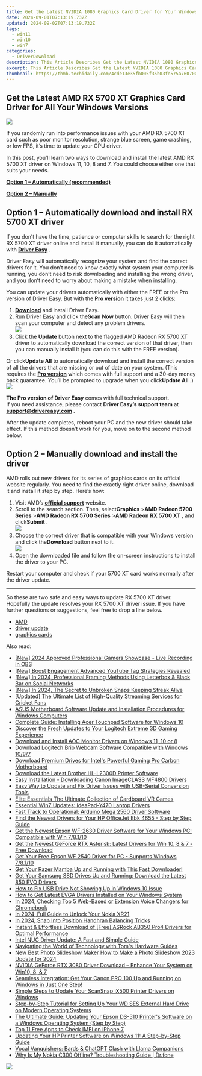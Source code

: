 ```yaml
---
title: Get the Latest NVIDIA 1080 Graphics Card Driver for Your Windows 10 System
date: 2024-09-01T07:13:19.732Z
updated: 2024-09-02T07:13:19.732Z
tags:
  - win11
  - win10
  - win7
categories:
  - DriverDownload
description: This Article Describes Get the Latest NVIDIA 1080 Graphics Card Driver for Your Windows 10 System
excerpt: This Article Describes Get the Latest NVIDIA 1080 Graphics Card Driver for Your Windows 10 System
thumbnail: https://thmb.techidaily.com/4cde13e35fb005f35b03fe575a760700ef2f31716bcebcb3bdb2d428b2778fad.jpg
---
```


## Get the Latest AMD RX 5700 XT Graphics Card Driver for All Your Windows Versions

![](https://images.drivereasy.com/wp-content/uploads/2020/12/amd-5700xt-driver-1.jpg)

 If you randomly run into performance issues with your AMD RX 5700 XT card such as poor monitor resolution, strange blue screen, game crashing, or low FPS, it’s time to update your GPU driver.

 In this post, you’ll learn two ways to download and install the latest AMD RX 5700 XT driver on Windows 11, 10, 8 and 7\. You could choose either one that suits your needs.

**[Option 1 – Automatically (recommended)](https://www.drivereasy.com/knowledge/amd-rx-5700-xt-driver-download/#option1)**

[**Option 2 – Manually**](https://tools.techidaily.com/drivereasy/download/)

## Option 1 – Automatically download and install RX 5700 XT driver

 If you don’t have the time, patience or computer skills to search for the right RX 5700 XT driver online and install it manually, you can do it automatically with **[Driver Easy](https://tools.techidaily.com/drivereasy/download/)**  .

 Driver Easy will automatically recognize your system and find the correct drivers for it. You don’t need to know exactly what system your computer is running, you don’t need to risk downloading and installing the wrong driver, and you don’t need to worry about making a mistake when installing.

 You can update your drivers automatically with either the FREE or the Pro version of Driver Easy. But with the **[Pro version](https://tools.techidaily.com/drivereasy/download/)**  it takes just 2 clicks:

1. **[Download](https://tools.techidaily.com/drivereasy/download/)**  and install Driver Easy.
2. Run Driver Easy and click the**Scan Now** button. Driver Easy will then scan your computer and detect any problem drivers.  
![](https://images.drivereasy.com/wp-content/uploads/2020/12/de-4.jpg)
3. Click the **Update**  button next to the flagged AMD Radeon RX 5700 XT driver to automatically download the correct version of that driver, then you can manually install it (you can do this with the FREE version).  

 Or click**Update All** to automatically download and install the correct version of all the drivers that are missing or out of date on your system. (This requires the **[Pro version](https://tools.techidaily.com/drivereasy/download/)**  which comes with full support and a 30-day money back guarantee. You’ll be prompted to upgrade when you click**Update All** .)  
![](https://images.drivereasy.com/wp-content/uploads/2020/12/amd-5700-xt-1.jpg)

**The Pro version of Driver Easy** comes with full technical support.  
 If you need assistance, please contact **Driver Easy’s support team** at **[support@drivereasy.com](https://tools.techidaily.com/drivereasy/download/) .**

 After the update completes, reboot your PC and the new driver should take effect. If this method doesn’t work for you, move on to the second method below.

## Option 2 – Manually download and install the driver

 AMD rolls out new drivers for its series of graphics cards on its official website regularly. You need to find the exactly right driver online, download it and install it step by step. Here’s how:

1. Visit AMD’s **[official support](https://www.amd.com/en/support)**  website.
2. Scroll to the search section. Then, select**Graphics** \>**AMD Radeon 5700 Series** \>**AMD Radeon RX 5700 Series** \>**AMD Radeon RX 5700 XT** , and click**Submit** .  
![](https://images.drivereasy.com/wp-content/uploads/2020/12/amd-manual-update-5700xt-driver-1.jpg)
3. Choose the correct driver that is compatible with your Windows version and click the**Download** button next to it.  
![](https://images.drivereasy.com/wp-content/uploads/2020/12/amd-manual-update-5700xt-driver-2.jpg)
4. Open the downloaded file and follow the on-screen instructions to install the driver to your PC.

 Restart your computer and check if your 5700 XT card works normally after the driver update.

---

 So these are two safe and easy ways to update RX 5700 XT driver. Hopefully the update resolves your RX 5700 XT driver issue. If you have further questions or suggestions, feel free to drop a line below.

* [AMD](https://tools.techidaily.com/drivereasy/download/)
* [driver update](https://tools.techidaily.com/drivereasy/download/)
* [graphics cards](https://tools.techidaily.com/drivereasy/download/)

<ins class="adsbygoogle"
     style="display:block"
     data-ad-format="autorelaxed"
     data-ad-client="ca-pub-7571918770474297"
     data-ad-slot="1223367746"></ins>



<ins class="adsbygoogle"
     style="display:block"
     data-ad-client="ca-pub-7571918770474297"
     data-ad-slot="8358498916"
     data-ad-format="auto"
     data-full-width-responsive="true"></ins>

<span class="atpl-alsoreadstyle">Also read:</span>
<div><ul>
<li><a href="https://on-screen-recording.techidaily.com/new-2024-approved-professional-gamers-showcase-live-recording-in-obs/"><u>[New] 2024 Approved  Professional Gamers Showcase - Live Recording in OBS</u></a></li>
<li><a href="https://youtube-videos.techidaily.com/new-boost-engagement-advanced-youtube-tag-strategies-revealed/"><u>[New] Boost Engagement  Advanced YouTube Tag Strategies Revealed</u></a></li>
<li><a href="https://facebook-clips.techidaily.com/new-in-2024-professional-framing-methods-using-letterbox-and-black-bar-on-social-networks/"><u>[New] In 2024, Professional Framing Methods  Using Letterbox & Black Bar on Social Networks</u></a></li>
<li><a href="https://snapchat-videos.techidaily.com/new-in-2024-the-secret-to-unbroken-snaps-keeping-streak-alive/"><u>[New] In 2024, The Secret to Unbroken Snaps  Keeping Streak Alive</u></a></li>
<li><a href="https://some-guidance.techidaily.com/updated-the-ultimate-list-of-high-quality-streaming-services-for-cricket-fans/"><u>[Updated] The Ultimate List of High-Quality Streaming Services for Cricket Fans</u></a></li>
<li><a href="https://win-amazing.techidaily.com/asus-motherboard-software-update-and-installation-procedures-for-windows-computers/"><u>ASUS Motherboard Software Update and Installation Procedures for Windows Computers</u></a></li>
<li><a href="https://hardware-help.techidaily.com/complete-guide-installing-acer-touchpad-software-for-windows-10/"><u>Complete Guide: Installing Acer Touchpad Software for Windows 10</u></a></li>
<li><a href="https://win-amazing.techidaily.com/discover-the-fresh-updates-to-your-logitech-extreme-3d-gaming-experience/"><u>Discover the Fresh Updates to Your Logitech Extreme 3D Gaming Experience</u></a></li>
<li><a href="https://win-amazing.techidaily.com/download-and-install-aoc-monitor-drivers-on-windows-11-10-or-8/"><u>Download and Install AOC Monitor Drivers on Windows 11, 10 or 8</u></a></li>
<li><a href="https://win-amazing.techidaily.com/download-logitech-brio-webcam-software-compatible-with-windows-1087/"><u>Download Logitech Brio Webcam Software Compatible with Windows 10/8/7</u></a></li>
<li><a href="https://win-amazing.techidaily.com/1722957477206-download-premium-drives-for-intels-powerful-gaming-pro-carbon-motherboard/"><u>Download Premium Drives for Intel's Powerful Gaming Pro Carbon Motherboard</u></a></li>
<li><a href="https://win-amazing.techidaily.com/download-the-latest-brother-hl-l2300d-printer-software/"><u>Download the Latest Brother HL-L2300D Printer Software</u></a></li>
<li><a href="https://win-amazing.techidaily.com/easy-installation-downloading-canon-imageclass-mf4800-drivers/"><u>Easy Installation - Downloading Canon ImageCLASS MF4800 Drivers</u></a></li>
<li><a href="https://win-amazing.techidaily.com/easy-way-to-update-and-fix-driver-issues-with-usb-serial-conversion-tools/"><u>Easy Way to Update and Fix Driver Issues with USB-Serial Conversion Tools</u></a></li>
<li><a href="https://article-knowledge.techidaily.com/elite-essentials-the-ultimate-collection-of-cardboard-vr-games/"><u>Elite Essentials  The Ultimate Collection of Cardboard VR Games</u></a></li>
<li><a href="https://driver-install.techidaily.com/essential-win7-updates-ideapad-y470-laptop-drivers/"><u>Essential Win7 Updates: IdeaPad-Y470 Laptop Drivers</u></a></li>
<li><a href="https://win-amazing.techidaily.com/fast-track-to-operational-arduino-mega-2560-driver-software/"><u>Fast Track to Operational: Arduino Mega 2560 Driver Software</u></a></li>
<li><a href="https://win-amazing.techidaily.com/find-the-newest-drivers-for-your-hp-officejet-ebk-4655-step-by-step-guide/"><u>Find the Newest Drivers for Your HP OfficeJet Ebk 4655 - Step by Step Guide</u></a></li>
<li><a href="https://win-amazing.techidaily.com/get-the-newest-epson-wf-2630-driver-software-for-your-windows-pc-compatible-with-win-78110/"><u>Get the Newest Epson WF-2630 Driver Software for Your Windows PC: Compatible with Win 7/8.1/10</u></a></li>
<li><a href="https://win-amazing.techidaily.com/get-the-newest-geforce-rtx-asterisk-latest-drivers-for-win-10-8-and-7-free-download/"><u>Get the Newest GeForce RTX Asterisk: Latest Drivers for Win 10, 8 & 7 - Free Download</u></a></li>
<li><a href="https://win-amazing.techidaily.com/get-your-free-epson-wf-2540-driver-for-pc-supports-windows-78110/"><u>Get Your Free Epson WF 2540 Driver for PC - Supports Windows 7/8.1/10</u></a></li>
<li><a href="https://win-amazing.techidaily.com/1722979068716-get-your-razer-mamba-up-and-running-with-this-fast-downloader/"><u>Get Your Razer Mamba Up and Running with This Fast Downloader!</u></a></li>
<li><a href="https://win-amazing.techidaily.com/get-your-samsung-ssd-drives-up-and-running-download-the-latest-850-evo-drivers/"><u>Get Your Samsung SSD Drives Up and Running: Download the Latest 850 EVO Drivers</u></a></li>
<li><a href="https://driver-error.techidaily.com/how-to-fix-usb-drive-not-showing-up-in-windows-10-issue/"><u>How to Fix USB Drive Not Showing Up in Windows 10 Issue</u></a></li>
<li><a href="https://win-amazing.techidaily.com/how-to-get-latest-evga-drivers-installed-on-your-windows-system/"><u>How to Get Latest EVGA Drivers Installed on Your Windows System</u></a></li>
<li><a href="https://extra-resources.techidaily.com/in-2024-checking-top-5-web-based-or-extension-voice-changers-for-chromebook/"><u>In 2024, Checking Top 5 Web-Based or Extension Voice Changers for Chromebook</u></a></li>
<li><a href="https://easy-unlock-android.techidaily.com/in-2024-full-guide-to-unlock-your-nokia-xr21-by-drfone-android/"><u>In 2024, Full Guide to Unlock Your Nokia XR21</u></a></li>
<li><a href="https://youtube-stream.techidaily.com/in-2024-snap-into-position-handhran-balancing-tricks/"><u>In 2024, Snap Into Position  Handhran Balancing Tricks</u></a></li>
<li><a href="https://win-amazing.techidaily.com/instant-and-effortless-download-of-free-asrock-ab350-pro4-drivers-for-optimal-performance/"><u>Instant & Effortless Download of [Free] ASRock AB350 Pro4 Drivers for Optimal Performance</u></a></li>
<li><a href="https://win-amazing.techidaily.com/intel-nuc-driver-update-a-fast-and-simple-guide/"><u>Intel NUC Driver Update: A Fast and Simple Guide</u></a></li>
<li><a href="https://hardware-reviews.techidaily.com/navigating-the-world-of-technology-with-toms-hardware-guides/"><u>Navigating the World of Technology with Tom's Hardware Guides</u></a></li>
<li><a href="https://meme-emoji.techidaily.com/new-best-photo-slideshow-maker-how-to-make-a-photo-slideshow-2023-update-for-2024/"><u>New Best Photo Slideshow Maker How to Make a Photo Slideshow 2023 Update for 2024</u></a></li>
<li><a href="https://win-amazing.techidaily.com/nvidia-geforce-rtx-3080-driver-download-enhance-your-system-on-win10-8-and-7/"><u>NVIDIA GeForce RTX 3080 Driver Download – Enhance Your System on Win10, 8, & 7</u></a></li>
<li><a href="https://win-amazing.techidaily.com/1722970411568-seamless-integration-get-your-canon-pro-100-up-and-running-on-windows-in-just-one-step/"><u>Seamless Integration: Get Your Canon PRO 100 Up and Running on Windows in Just One Step!</u></a></li>
<li><a href="https://win-amazing.techidaily.com/simple-steps-to-update-your-scansnap-ix500-printer-drivers-on-windows/"><u>Simple Steps to Update Your ScanSnap iX500 Printer Drivers on Windows</u></a></li>
<li><a href="https://win-amazing.techidaily.com/step-by-step-tutorial-for-setting-up-your-wd-ses-external-hard-drive-on-modern-operating-systems/"><u>Step-by-Step Tutorial for Setting Up Your WD SES External Hard Drive on Modern Operating Systems</u></a></li>
<li><a href="https://win-amazing.techidaily.com/the-ultimate-guide-updating-your-epson-ds-510-printers-software-on-a-windows-operating-system-step-by-step/"><u>The Ultimate Guide: Updating Your Epson DS-510 Printer's Software on a Windows Operating System (Step by Step)</u></a></li>
<li><a href="https://sim-unlock.techidaily.com/top-11-free-apps-to-check-imei-on-iphone-7-by-drfone-ios/"><u>Top 11 Free Apps to Check IMEI on iPhone 7</u></a></li>
<li><a href="https://win-amazing.techidaily.com/updating-your-hp-printer-software-on-windows-11-a-step-by-step-guide/"><u>Updating Your HP Printer Software on Windows 11: A Step-by-Step Guide</u></a></li>
<li><a href="https://tech-hub.techidaily.com/vocal-vanquishers-bards-and-chatgpt-clash-with-llama-companions/"><u>Vocal Vanquishers: Bards & ChatGPT Clash with Llama Companions</u></a></li>
<li><a href="https://howto.techidaily.com/why-is-my-nokia-c300-offline-troubleshooting-guide-drfone-by-drfone-fix-android-problems-fix-android-problems/"><u>Why Is My Nokia C300 Offline? Troubleshooting Guide | Dr.fone</u></a></li>
</ul></div>

<!-- affiliate ads begin -->
<a href="https://secure.2checkout.com/order/checkout.php?PRODS=4715391&QTY=1&AFFILIATE=108875&CART=1"><img src="https://secure.avangate.com/images/merchant/7f687767ccf20fcea1c9dc4a5adc2326/Digisigner_banner_728_x_90_color_version.png" border="0"></a>
<!-- affiliate ads end -->